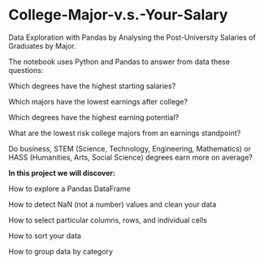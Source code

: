# College-Major-v.s.-Your-Salary

Data Exploration with Pandas by Analysing the Post-University Salaries of Graduates by Major.

The notebook uses Python and Pandas to answer from data these questions:

Which degrees have the highest starting salaries? 

Which majors have the lowest earnings after college?

Which degrees have the highest earning potential?

What are the lowest risk college majors from an earnings standpoint?

Do business, STEM (Science, Technology, Engineering, Mathematics) or HASS (Humanities, Arts, Social Science) degrees earn more on average?

**In this project we will discover:**

How to explore a Pandas DataFrame

How to detect NaN (not a number) values and clean your data

How to select particular columns, rows, and individual cells

How to sort your data

How to group data by category

